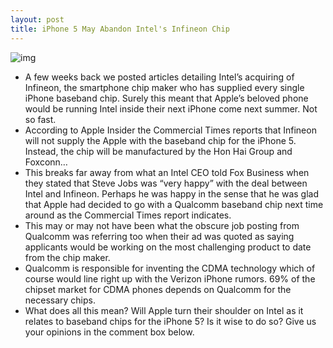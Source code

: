 ```yaml
---
layout: post
title: iPhone 5 May Abandon Intel's Infineon Chip
---
```

![img](http://media.idownloadblog.com/wp-content/uploads/2010/08/intel-infineon.jpg)
* A few weeks back we posted articles detailing Intel’s acquiring of Infineon, the smartphone chip maker who has supplied every single iPhone baseband chip. Surely this meant that Apple’s beloved phone would be running Intel inside their next iPhone come next summer. Not so fast.
* According to Apple Insider the Commercial Times reports that Infineon will not supply the Apple with the baseband chip for the iPhone 5. Instead, the chip will be manufactured by the Hon Hai Group and Foxconn…
* This breaks far away from what an Intel CEO told Fox Business when they stated that Steve Jobs was “very happy” with the deal between Intel and Infineon. Perhaps he was happy in the sense that he was glad that Apple had decided to go with a Qualcomm baseband chip next time around as the Commercial Times report indicates.
* This may or may not have been what the obscure job posting from Qualcomm was referring too when their ad was quoted as saying applicants would be working on the most challenging product to date from the chip maker.
* Qualcomm is responsible for inventing the CDMA technology which of course would line right up with the Verizon iPhone rumors. 69% of the chipset market for CDMA phones depends on Qualcomm for the necessary chips.
* What does all this mean? Will Apple turn their shoulder on Intel as it relates to baseband chips for the iPhone 5? Is it wise to do so? Give us your opinions in the comment box below.

